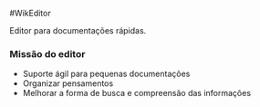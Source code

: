 #WikEditor

Editor para documentações rápidas.

### Missão do editor ###

* Suporte ágil para pequenas documentações
* Organizar pensamentos
* Melhorar a forma de busca e compreensão das informações
